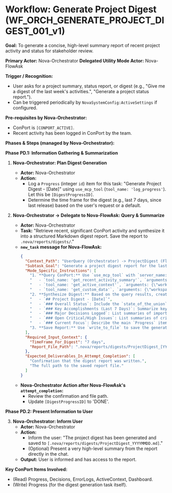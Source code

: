 # Workflow: Generate Project Digest (WF_ORCH_GENERATE_PROJECT_DIGEST_001_v1)

**Goal:** To generate a concise, high-level summary report of recent project activity and status for stakeholder review.

**Primary Actor:** Nova-Orchestrator
**Delegated Utility Mode Actor:** Nova-FlowAsk

**Trigger / Recognition:**

- User asks for a project summary, status report, or digest (e.g., "Give me a digest of the last week's activities.", "Generate a project status report.").
- Can be triggered periodically by `NovaSystemConfig:ActiveSettings` if configured.

**Pre-requisites by Nova-Orchestrator:**

- ConPort is `[CONPORT_ACTIVE]`.
- Recent activity has been logged in ConPort by the team.

**Phases & Steps (managed by Nova-Orchestrator):**

**Phase PD.1: Information Gathering & Summarization**

1.  **Nova-Orchestrator: Plan Digest Generation**

    - **Actor:** Nova-Orchestrator
    - **Action:**
      - Log a `Progress` (integer `id`) item for this task: "Generate Project Digest - [Date]" using `use_mcp_tool` (`tool_name: 'log_progress'`). Let this be `[DigestProgressID]`.
      - Determine the time frame for the digest (e.g., last 7 days, since last release) based on the user's request or a default.

2.  **Nova-Orchestrator -> Delegate to Nova-FlowAsk: Query & Summarize**
    - **Actor:** Nova-Orchestrator
    - **Task:** "Retrieve recent, significant ConPort activity and synthesize it into a structured Markdown digest report. Save the report to `.nova/reports/digests/`."
    - **`new_task` message for Nova-FlowAsk:**
      ```json
      {
        "Context_Path": "UserQuery (Orchestrator) -> ProjectDigest (FlowAsk)",
        "Subtask_Goal": "Generate a project digest report for the last [TimeFrame, e.g., 7 days] and save it to a file.",
        "Mode_Specific_Instructions": [
          "1. **Query ConPort:** Use `use_mcp_tool` with `server_name: 'conport'` and `workspace_id: 'ACTUAL_WORKSPACE_ID'` to execute the following queries:",
          "   - `tool_name: 'get_recent_activity_summary'`, `arguments: {\"workspace_id\": \"ACTUAL_WORKSPACE_ID\", \"hours_ago\": 168}` (or other timeframe from Orchestrator).",
          "   - `tool_name: 'get_active_context'`, `arguments: {\"workspace_id\": \"ACTUAL_WORKSPACE_ID\"}` to get `state_of_the_union` and `open_issues`.",
          "   - `tool_name: 'get_custom_data'`, `arguments: {\"workspace_id\": \"ACTUAL_WORKSPACE_ID\", \"category\": \"Dashboard\", \"key\": \"ProjectStatus_v1\"}` if available.",
          "2. **Synthesize Digest:** Based on the query results, create a concise Markdown report with the following sections:",
          "   - `## Project Digest - [Date]`",
          "   - `### Overall Status`: Include the `state_of_the_union` and a summary of the `Dashboard` item.",
          "   - `### Key Accomplishments (Last 7 Days)`: Summarize key `Progress` items marked as 'DONE'.",
          "   - `### Major Decisions Logged`: List summaries of important recent `Decisions` (integer `id`).",
          "   - `### Open Critical/High Issues`: List summaries of critical/high severity `ErrorLogs` (key) from `open_issues` or recent activity.",
          "   - `### Current Focus`: Describe the main `Progress` items currently 'IN_PROGRESS'.",
          "3. **Save Report:** Use `write_to_file` to save the generated Markdown content to a new file at path: `.nova/reports/digests/ProjectDigest_[YYYYMMDD].md`."
        ],
        "Required_Input_Context": {
          "TimeFrame_For_Digest": "7 days",
          "Report_File_Path": ".nova/reports/digests/ProjectDigest_[YYYYMMDD].md"
        },
        "Expected_Deliverables_In_Attempt_Completion": [
          "Confirmation that the digest report was written.",
          "The full path to the saved report file."
        ]
      }
      ```
    - **Nova-Orchestrator Action after Nova-FlowAsk's `attempt_completion`:**
      - Review the confirmation and file path.
      - Update `[DigestProgressID]` to 'DONE'.

**Phase PD.2: Present Information to User**

3.  **Nova-Orchestrator: Inform User**
    - **Actor:** Nova-Orchestrator
    - **Action:**
      - Inform the user: "The project digest has been generated and saved to `[.nova/reports/digests/ProjectDigest_YYYYMMDD.md]`."
      - (Optional) Present a very high-level summary from the report directly in the chat.
    - **Output:** User is informed and has access to the report.

**Key ConPort Items Involved:**

- (Read) Progress, Decisions, ErrorLogs, ActiveContext, Dashboard.
- (Write) Progress (for the digest generation task itself).
